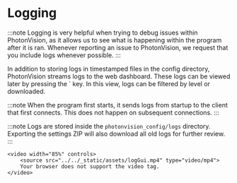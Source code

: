 # Logging

:::note
Logging is very helpful when trying to debug issues within PhotonVision, as it allows us to see what is happening within the program after it is ran. Whenever reporting an issue to PhotonVision, we request that you include logs whenever possible.
:::

In addition to storing logs in timestamped files in the config directory, PhotonVision streams logs to the web dashboard. These logs can be viewed later by pressing the \` key. In this view, logs can be filtered by level or downloaded.

:::note
When the program first starts, it sends logs from startup to the client that first connects. This does not happen on subsequent connections.
:::

:::note
Logs are stored inside the `photonvision_config/logs` directory. Exporting the settings ZIP will also download all old logs for further review.
:::

```{raw} html
<video width="85%" controls>
    <source src="../../_static/assets/logGui.mp4" type="video/mp4">
    Your browser does not support the video tag.
</video>
```
